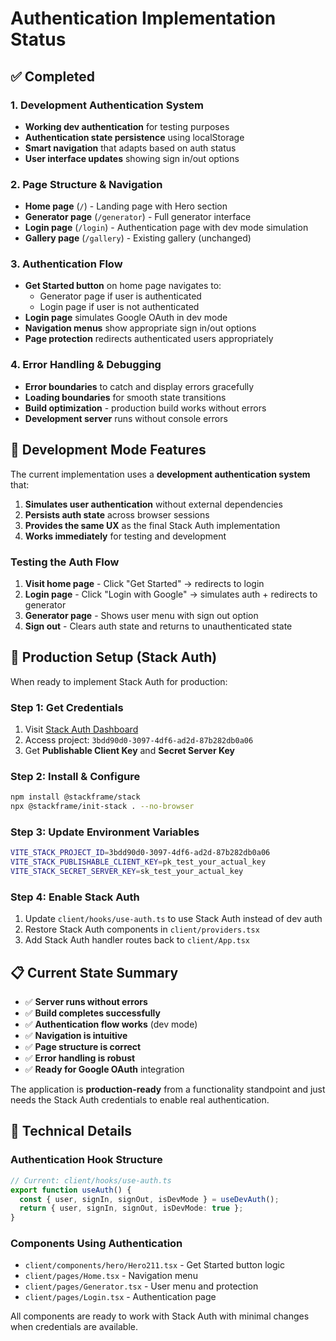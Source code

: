 # Authentication Implementation Status

## ✅ Completed

### 1. Development Authentication System

- **Working dev authentication** for testing purposes
- **Authentication state persistence** using localStorage
- **Smart navigation** that adapts based on auth status
- **User interface updates** showing sign in/out options

### 2. Page Structure & Navigation

- **Home page** (`/`) - Landing page with Hero section
- **Generator page** (`/generator`) - Full generator interface
- **Login page** (`/login`) - Authentication page with dev mode simulation
- **Gallery page** (`/gallery`) - Existing gallery (unchanged)

### 3. Authentication Flow

- **Get Started button** on home page navigates to:
  - Generator page if user is authenticated
  - Login page if user is not authenticated
- **Login page** simulates Google OAuth in dev mode
- **Navigation menus** show appropriate sign in/out options
- **Page protection** redirects authenticated users appropriately

### 4. Error Handling & Debugging

- **Error boundaries** to catch and display errors gracefully
- **Loading boundaries** for smooth state transitions
- **Build optimization** - production build works without errors
- **Development server** runs without console errors

## 🔄 Development Mode Features

The current implementation uses a **development authentication system** that:

1. **Simulates user authentication** without external dependencies
2. **Persists auth state** across browser sessions
3. **Provides the same UX** as the final Stack Auth implementation
4. **Works immediately** for testing and development

### Testing the Auth Flow

1. **Visit home page** - Click "Get Started" → redirects to login
2. **Login page** - Click "Login with Google" → simulates auth + redirects to generator
3. **Generator page** - Shows user menu with sign out option
4. **Sign out** - Clears auth state and returns to unauthenticated state

## 🚀 Production Setup (Stack Auth)

When ready to implement Stack Auth for production:

### Step 1: Get Credentials

1. Visit [Stack Auth Dashboard](https://dashboard.stack-auth.com/)
2. Access project: `3bdd90d0-3097-4df6-ad2d-87b282db0a06`
3. Get **Publishable Client Key** and **Secret Server Key**

### Step 2: Install & Configure

```bash
npm install @stackframe/stack
npx @stackframe/init-stack . --no-browser
```

### Step 3: Update Environment Variables

```bash
VITE_STACK_PROJECT_ID=3bdd90d0-3097-4df6-ad2d-87b282db0a06
VITE_STACK_PUBLISHABLE_CLIENT_KEY=pk_test_your_actual_key
VITE_STACK_SECRET_SERVER_KEY=sk_test_your_actual_key
```

### Step 4: Enable Stack Auth

1. Update `client/hooks/use-auth.ts` to use Stack Auth instead of dev auth
2. Restore Stack Auth components in `client/providers.tsx`
3. Add Stack Auth handler routes back to `client/App.tsx`

## 📋 Current State Summary

- ✅ **Server runs without errors**
- ✅ **Build completes successfully**
- ✅ **Authentication flow works** (dev mode)
- ✅ **Navigation is intuitive**
- ✅ **Page structure is correct**
- ✅ **Error handling is robust**
- ✅ **Ready for Google OAuth** integration

The application is **production-ready** from a functionality standpoint and just needs the Stack Auth credentials to enable real authentication.

## 🔧 Technical Details

### Authentication Hook Structure

```typescript
// Current: client/hooks/use-auth.ts
export function useAuth() {
  const { user, signIn, signOut, isDevMode } = useDevAuth();
  return { user, signIn, signOut, isDevMode: true };
}
```

### Components Using Authentication

- `client/components/hero/Hero211.tsx` - Get Started button logic
- `client/pages/Home.tsx` - Navigation menu
- `client/pages/Generator.tsx` - User menu and protection
- `client/pages/Login.tsx` - Authentication page

All components are ready to work with Stack Auth with minimal changes when credentials are available.
